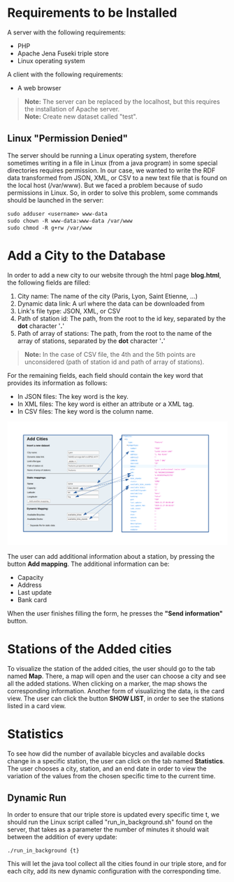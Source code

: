 # Requirements to be Installed
A server with the following requirements:
* PHP
* Apache Jena Fuseki triple store 
* Linux operating system

A client with the following requirements:
* A web browser

> **Note:** The server can be replaced by the localhost, but this requires the installation of Apache server.  
> **Note:** Create new dataset called "test".



## Linux "Permission Denied"
The server should be running a Linux operating system, therefore sometimes writing in a file in Linux (from a java program) in some special directories requires permission. In our case, we wanted to write the RDF data transformed from JSON, XML, or CSV to a new text file that is found on the local host (/var/www). But we faced a problem because of sudo permissions in Linux. So, in order to solve this problem, some commands should be launched in the server:
```
sudo adduser <username> www-data
sudo chown -R www-data:www-data /var/www
sudo chmod -R g+rw /var/www
```

# Add a City to the Database
In order to add a new city to our website through the html page **blog.html**, the following fields are filled:
1. City name: The name of the city (Paris, Lyon, Saint Etienne, ...)
2. Dynamic data link: A url where the data can be downloaded from
3. Link's file type: JSON, XML, or CSV
4. Path of station id: The path, from the root to the id key, separated by the **dot** character '**.**' 
5. Path of array of stations: The path, from the root to the name of the array of stations, separated by the **dot** character '**.**' 
> **Note:** In the case of CSV file, the 4th and the 5th points are unconsidered (path of station id and path of array of stations).

For the remaining fields, each field should contain the key word that provides its information as follows:
* In JSON files: The key word is the key.
* In XML files: The key word is either an attribute or a XML tag.
* In CSV files: The key word is the column name.

![GitHub Logo](Bicycle_Website/images/get_started.png)

The user can add additional information about a station, by pressing the button **Add mapping**. The additional information can be:
* Capacity
* Address
* Last update
* Bank card

When the user finishes filling the form, he presses the **"Send information"** button.

# Stations of the Added cities

To visualize the station of the added cities, the user should go to the tab named **Map**. There, a map will open and the user can choose a city and see all the added stations. When clicking on a marker, the map shows the corresponding information.
Another form of visualizing the data, is the card view. The user can click the button **SHOW LIST**, in order to see the stations listed in a card view.

# Statistics
To see how did the number of available bicycles and available docks change in a specific station, the user can click on the tab named **Statistics**. 
The user chooses a city, station, and an end date in order to view the variation of the values from the chosen specific time to the current time. 

## Dynamic Run
In order to ensure that our triple store is updated every specific time t, we should run the Linux script called "run_in_background.sh" found on the server, that takes as a parameter the number of minutes it should wait between the addition of every update:
```
./run_in_background {t}
```
This will let the java tool collect all the cities found in our triple store, and for each city, add its new dynamic configuration with the corresponding time.
